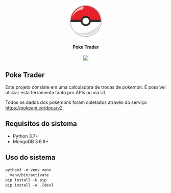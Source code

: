 <p align="center">
  <img src="src/static/image/poke.png"
			width="100px"/>
  <h4 align="center">Poke Trader</h4>
  <p align="center">
    <img src="https://img.shields.io/badge/platform-macOS%20%7C%20Linux-lightgrey.svg"/>
  </p>
</p>

Poke Trader
------------

Este projeto consiste em uma calculadora de trocas de pokemon.
É possível utilizar esta ferramenta tanto por APIs ou via UI.

Todos os dados dos pokemons foram coletados através do serviço ​https://pokeapi.co/docs/v2.

## Requisitos do sistema

- Python 3.7+
- MongoDB 3.6.8+

## Uso do sistema

```
python3 -m venv venv
. venv/bin/activate
pip install -U pip
pip install -e .[dev]
```